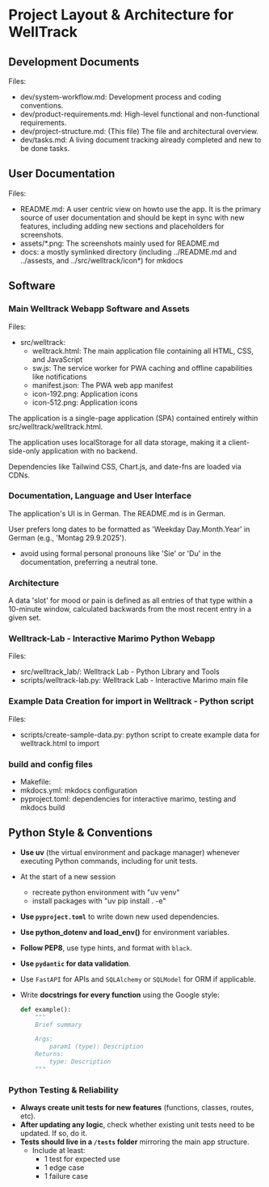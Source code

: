 # **Project Layout & Architecture for WellTrack**

## Development Documents

Files:

* dev/system-workflow.md: Development process and coding conventions.
* dev/product-requirements.md: High-level functional and non-functional requirements.
* dev/project-structure.md: (This file) The file and architectural overview.
* dev/tasks.md: A living document tracking already completed and new to be done tasks.

## User Documentation

Files:

* README.md: A user centric view on howto use the app. It is the primary source of user documentation and should be kept in sync with new features, including adding new sections and placeholders for screenshots.
* assets/*.png: The screenshots mainly used for README.md
* docs: a mostly symlinked directory (including ../README.md and ../assests, and ../src/welltrack/icon*) for mkdocs

## Software

### Main Welltrack Webapp Software and Assets

Files:

* src/welltrack:
    * welltrack.html: The main application file containing all HTML, CSS, and JavaScript
    * sw.js: The service worker for PWA caching and offline capabilities like notifications
    * manifest.json: The PWA web app manifest
    * icon-192.png: Application icons
    * icon-512.png: Application icons


The application is a single-page application (SPA) contained entirely within src/welltrack/welltrack.html.

The application uses localStorage for all data storage, making it a client-side-only application with no backend.

Dependencies like Tailwind CSS, Chart.js, and date-fns are loaded via CDNs.


### Documentation, Language and User Interface

The application's UI is in German. The README.md is in German.

User prefers long dates to be formatted as 'Weekday Day.Month.Year' in German (e.g., 'Montag 29.9.2025').

* avoid using formal personal pronouns like 'Sie' or 'Du' in the documentation, preferring a neutral tone.

### Architecture

A data 'slot' for mood or pain is defined as all entries of that type within a 10-minute window, calculated backwards from the most recent entry in a given set.


### Welltrack-Lab - Interactive Marimo Python Webapp

Files:

* src/welltrack_lab/: Welltrack Lab - Python Library and Tools
* scripts/welltrack-lab.py: Welltrack Lab - Interactive Marimo main file

### Example Data Creation for import in Welltrack - Python script

Files:

* scripts/create-sample-data.py: python script to create example data for welltrack.html to import

### build and config files

* Makefile:
* mkdocs.yml: mkdocs configuration
* pyproject.toml: dependencies for interactive marimo, testing and mkdocs build


## Python Style & Conventions

- **Use uv** (the virtual environment and package manager) whenever executing Python commands, including for unit tests.
- At the start of a new session
    - recreate python environment with "uv venv"
    - install packages with "uv pip install . -e"
- **Use `pyproject.toml`** to write down new used dependencies.
- **Use python_dotenv and load_env()** for environment variables.
- **Follow PEP8**, use type hints, and format with `black`.
- **Use `pydantic` for data validation**.
- Use `FastAPI` for APIs and `SQLAlchemy` or `SQLModel` for ORM if applicable.
- Write **docstrings for every function** using the Google style:

  ```python
  def example():
      """
      Brief summary

      Args:
          param1 (type): Description
      Returns:
          type: Description
      """
  ```

### Python Testing & Reliability

- **Always create unit tests for new features** (functions, classes, routes, etc).
- **After updating any logic**, check whether existing unit tests need to be updated. If so, do it.
- **Tests should live in a `/tests` folder** mirroring the main app structure.
    - Include at least:
        - 1 test for expected use
        - 1 edge case
        - 1 failure case

